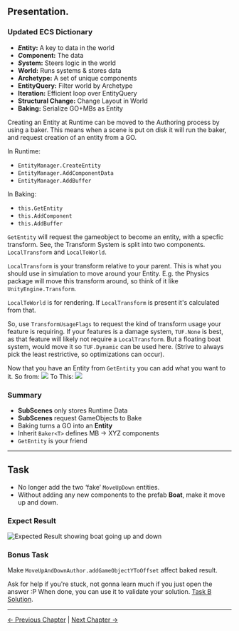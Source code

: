 ## Presentation.
### Updated ECS Dictionary
- ***E*ntity:** A key to data in the world
- ***C*omponent:** The data
- ***S*ystem:** Steers logic in the world
- **World:** Runs systems & stores data
- **Archetype:** A set of unique components
- **EntityQuery:** Filter world by Archetype
- **Iteration:** Efficient loop over EntityQuery
- **Structural Change:** Change Layout in World
- **Baking:** Serialize GO+MBs as Entity

Creating an Entity at Runtime can be moved to the Authoring process by using a baker. This means when a scene is put on disk it will run the baker, and request creation of an entity from a GO. 

In Runtime:
- `EntityManager.CreateEntity`
- `EntityManager.AddComponentData`
- `EntityManager.AddBuffer` 

In Baking: 
- `this.GetEntity`
- `this.AddComponent`
- `this.AddBuffer`

`GetEntity` will request the gameobject to become an entity, with a specfic transform. See, the Transform System is split into two components. `LocalTransform` and `LocalToWorld`. 

`LocalTransform` is your transform relative to your parent. This is what you should use in simulation to move around your Entity. E.g. the Physics package will move this transform around, so think of it like `UnityEngine.Transform`. 

`LocalToWorld` is for rendering. If `LocalTransform` is present it's calculated from that.

So, use `TransformUsageFlags` to request the kind of transform usage your feature is requiring. If your features is a damage system, `TUF.None` is best, as that feature will likely not require a  `LocalTransform`. But a floating boat system, would move it so `TUF.Dynamic` can be used here. (Strive to always pick the least restrictive, so optimizations can occur).

Now that you have an Entity from `GetEntity` you can add what you want to it.
So from:
![](Resources/A-CodeP3.png)
To This:
![](Resources/B-CodeP1.png)

### Summary
- **SubScenes** only stores Runtime Data 
- **SubScenes** request GameObjects to Bake
- Baking turns a GO into an **Entity**
- Inherit `Baker<T>` defines MB -> XYZ components
- `GetEntity` is your friend

---------

## Task
- No longer add the two ‘fake’ `MoveUpDown` entities.
- Without adding any new components to the prefab **Boat**, make it move up and down.

### Expect Result
![Expected Result showing boat going up and down](Resources/TaskBExpectedResult.gif)
### Bonus Task
Make `MoveUpAndDownAuthor.addGameObjectYToOffset` affect baked result.

Ask for help if you're stuck, not gonna learn much if you just open the answer :P When done, you can use it to validate your solution. [Task B Solution](https://github.com/Daxode/ECS-Workshop/commit/b9b91d09fbed8866bf4c074252d1092c34415733).

-----
[<- Previous Chapter](2-Make-An-Entity.md) | [Next Chapter ->](4-Instantiate-Prefab.md)